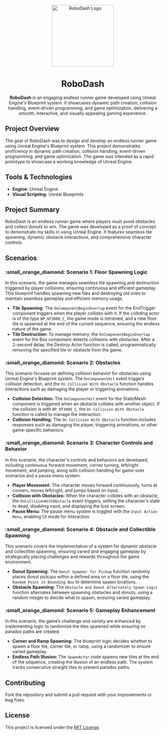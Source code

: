 <p align="center">
  <img src="./ReadMeAssets/RoboDashHeader.gif" alt="RoboDash Logo" width="200">
</p>
<h1 align="center">RoboDash</h1>

<p align="center">
  <strong>RoboDash</strong> is an engaging endless runner game developed using Unreal Engine's Blueprint system. It showcases dynamic path creation, collision handling, event-driven programming, and game optimization, delivering a smooth, interactive, and visually appealing gaming experience.
</p>

<h2>Project Overview</h2>
<p>
  The goal of RoboDash was to design and develop an endless runner game using Unreal Engine's Blueprint system. This project demonstrates proficiency in dynamic path creation, collision handling, event-driven programming, and game optimization. The game was intended as a rapid prototype to showcase a working knowledge of Unreal Engine.
</p>

<h2>Tools & Technologies</h2>
<ul>
  <li><strong>Engine:</strong> Unreal Engine</li>
  <li><strong>Visual Scripting:</strong> Unreal Blueprints</li>
</ul>

<h2>Project Summary</h2>
<p>
  RoboDash is an endless runner game where players must avoid obstacles and collect donuts to win. The game was developed as a proof of concept to demonstrate my skills in using Unreal Engine. It features seamless tile spawning, dynamic obstacle interactions, and comprehensive character controls.
</p>

<h2>Scenarios</h2>

<!-- SCENARIO1 -->
<h3 id="floor-spawning"> :small_orange_diamond: Scenario 1: Floor Spawning Logic</h3>
<p>
  In this scenario, the game manages seamless tile spawning and destruction triggered by player collisions, ensuring continuous and efficient gameplay. This blueprint handles spawning new tiles and destroying old ones to maintain seamless gameplay and efficient memory usage.
</p>
<ul>
  <li><strong>Tile Spawning:</strong> The <code>OnComponentBeginOverlap</code> event for the EndTrigger component triggers when the player collides with it. If the colliding actor is of the type <code>BP_NT3000_C</code>, the game mode is retrieved, and a new floor tile is spawned at the end of the current sequence, ensuring the endless nature of the game.</li>
  <li><strong>Tile Destruction:</strong> To manage memory, the <code>OnComponentBeginOverlap</code> event for the Box component detects collisions with obstacles. After a 2-second delay, the Destroy Actor function is called, programmatically removing the specified tile or obstacle from the game.</li>
</ul>

<!-- SCENARIO2 -->
<h3 id="obstacles"> :small_orange_diamond: Scenario 2: Obstacles</h3>
<p>
  This scenario focuses on defining collision behavior for obstacles using Unreal Engine's Blueprint system. The <code>OnComponentHit</code> event triggers collision detection, and the <code>On Collision With Obstacle</code> function handles interactions such as damaging the player or triggering animations.
</p>
<ul>
  <li><strong>Collision Detection:</strong> The <code>OnComponentHit</code> event for the StaticMesh component is triggered when an obstacle collides with another object. If the collision is with <code>BP_NT3000_C</code>, the <code>On Collision With Obstacle</code> function is called to manage the interaction.</li>
  <li><strong>Collision Handling:</strong> The <code>On Collision With Obstacle</code> function includes responses such as damaging the player, triggering animations, or other game-specific behaviors.</li>
</ul>

<!-- SCENARIO3 -->
<h3 id="character-controls"> :small_orange_diamond: Scenario 3: Character Controls and Behavior</h3>
<p>
  In this scenario, the character's controls and behaviors are developed, including continuous forward movement, corner turning, left/right movement, and jumping, along with collision handling for game-over scenarios and a pause menu system.
</p>
<ul>
  <li><strong>Player Movement:</strong> The character moves forward continuously, turns at corners, moves left/right, and jumps based on input.</li>
  <li><strong>Collision with Obstacles:</strong> When the character collides with an obstacle, the <code>OnCollisionWithObstacle</code> event triggers, setting the character's state to dead, disabling input, and displaying the loss screen.</li>
  <li><strong>Pause Menu:</strong> The pause menu system is toggled with the <code>Input Action Menu</code>, enabling UI mode for interaction.</li>
</ul>

<!-- SCENARIO4 -->
<h3 id="obstacle-spawning"> :small_orange_diamond: Scenario 4: Obstacle and Collectible Spawning</h3>
<p>
  This scenario covers the implementation of a system for dynamic obstacle and collectible spawning, ensuring varied and engaging gameplay by strategically placing challenges and rewards throughout the game environment.
</p>
<ul>
  <li><strong>Donut Spawning:</strong> The <code>Donut Spawner for Pickup</code> function randomly places donut pickups within a defined area on a floor tile, using the <code>Random Point in Bounding Box</code> to determine spawn locations.</li>
  <li><strong>Obstacle Spawning:</strong> The <code>Obstacle and Donut Alternately Spawn Logic</code> function alternates between spawning obstacles and donuts, using a random integer to decide what to spawn, ensuring varied gameplay.</li>
</ul>

<!-- SCENARIO5 -->
<h3 id="gameplay-enhancement"> :small_orange_diamond: Scenario 5: Gameplay Enhancement</h3>
<p>
  In this scenario, the game’s challenge and variety are enhanced by implementing logic to randomize the tiles spawned while ensuring no paradox paths are created.
</p>
<ul>
  <li><strong>Corner and Ramp Spawning:</strong> The blueprint logic decides whether to spawn a floor tile, corner tile, or ramp, using a randomizer to ensure varied gameplay.</li>
  <li><strong>Endless Path Illusion:</strong> The <code>SpawnActor</code> node spawns new tiles at the end of the sequence, creating the illusion of an endless path. The system tracks consecutive straight tiles to prevent paradox paths.</li>
</ul>

<h2>Contributing</h2>
<p>Fork the repository and submit a pull request with your improvements or bug fixes.</p>

<h2>License</h2>
<p>This project is licensed under the <a href="LICENSE">MIT License</a>.</p>
